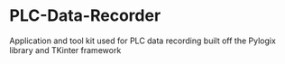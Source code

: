 # PLC-Data-Recorder
Application and tool kit used for PLC data recording built off the Pylogix library and TKinter framework
